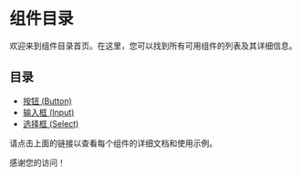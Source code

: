 # 组件目录

欢迎来到组件目录首页。在这里，您可以找到所有可用组件的列表及其详细信息。

## 目录

- [按钮 (Button)](./button.md)
- [输入框 (Input)](./input.md)
- [选择框 (Select)](./select.md)

请点击上面的链接以查看每个组件的详细文档和使用示例。

感谢您的访问！
